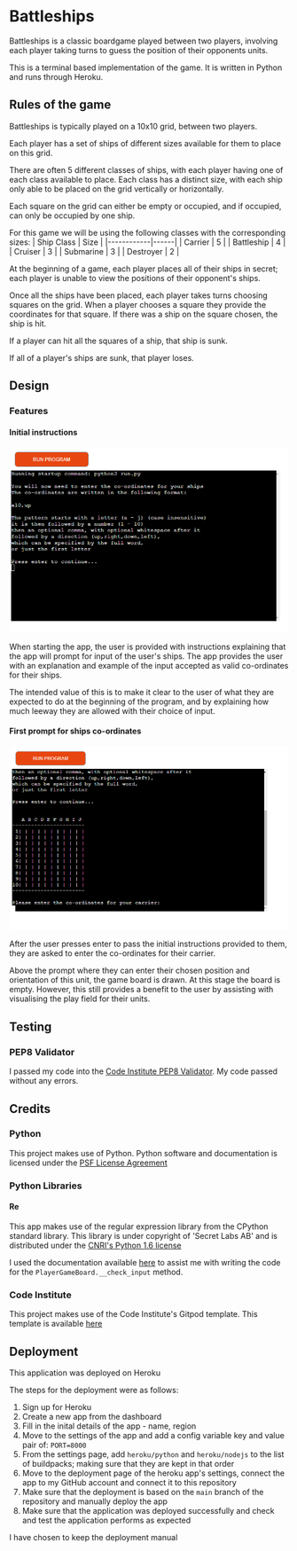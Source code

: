 # Battleships

Battleships is a classic boardgame played between two players,
involving each player taking turns to guess the position
of their opponents units.

This is a terminal based implementation of the game.
It is written in Python and runs through Heroku.

## Rules of the game

Battleships is typically played on a 10x10 grid, between two players.

Each player has a set of ships of different sizes available for them to place on this grid.

There are often 5 different classes of ships, with each player having one of each class available to place.
Each class has a distinct size, with each ship only able to be placed on the grid vertically or horizontally.

Each square on the grid can either be empty or occupied, and if occupied, can only be occupied by one ship.

For this game we will be using the following classes with the corresponding sizes:
| Ship Class | Size |
|------------|------|
| Carrier    |   5  |
| Battleship |   4  |
| Cruiser    |   3  |
| Submarine  |   3  |
| Destroyer  |   2  |

At the beginning of a game, each player places all of their ships in secret; each player is unable to view the positions of their opponent's ships.

Once all the ships have been placed, each player takes turns choosing squares on the grid.
When a player chooses a square they provide the coordinates for that square.
If there was a ship on the square chosen, the ship is hit.

If a player can hit all the squares of a ship, that ship is sunk.

If all of a player's ships are sunk, that player loses.

## Design

### Features

#### Initial instructions

![Instructions provided when first starting the app](./assets/screenshots/start_of_app.png)

When starting the app, the user is provided with instructions explaining that the app will prompt for input of the user's ships.
The app provides the user with an explanation and example of the input accepted as valid co-ordinates for their ships.

The intended value of this is to make it clear to the user of what they are expected to do at the beginning of the program, and by explaining how much leeway they are allowed with their choice of input.

#### First prompt for ships co-ordinates

![Empty game board displayed and prompt for user's input of their carrier's co-ordinates](./assets/screenshots/prompt_for_carrier_co-ordinates.png)

After the user presses enter to pass the initial instructions provided to them, they are asked to enter the co-ordinates for their carrier.

Above the prompt where they can enter their chosen position and orientation of this unit, the game board is drawn.
At this stage the board is empty. However, this still provides a benefit to the user by assisting with visualising the play field for their units.

## Testing

### PEP8 Validator

I passed my code into the [Code Institute PEP8 Validator](https://pep8ci.herokuapp.com/).
My code passed without any errors.

## Credits

### Python

This project makes use of Python.
Python software and documentation is licensed under the [PSF License Agreement](https://docs.python.org/3/license.html#psf-license)

### Python Libraries

#### Re

This app makes use of the regular expression library from the CPython standard library.
This library is under copyright of 'Secret Labs AB' and is distributed under the [CNRI's Python 1.6 license](https://docs.python.org/3/license.html#cnri-license-agreement-for-python-1-6-1)

I used the documentation available [here](https://docs.python.org/3/library/re.html#module-re) to assist me with writing the code for the `PlayerGameBoard.__check_input` method.

### Code Institute

This project makes use of the Code Institute's Gitpod template.
This template is available [here](https://github.com/Code-Institute-Org/python-essentials-template)

## Deployment

This application was deployed on Heroku

The steps for the deployment were as follows:
1. Sign up for Heroku
2. Create a new app from the dashboard
3. Fill in the inital details of the app - name, region
4. Move to the settings of the app and add a config variable key and value pair of: `PORT=8000`
5. From the settings page, add `heroku/python` and `heroku/nodejs` to the list of buildpacks; making sure that they are kept in that order
6. Move to the deployment page of the heroku app's settings, connect the app to my GitHub account and connect it to this repository
7. Make sure that the deployment is based on the `main` branch of the repository and manually deploy the app
8. Make sure that the application was deployed successfully and check and test the application performs as expected

I have chosen to keep the deployment manual

